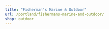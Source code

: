 ```yaml
---
title: "Fisherman's Marine & Outdoor"
url: /portland/fishermans-marine-and-outdoor/
shop: outdoor
---
```

